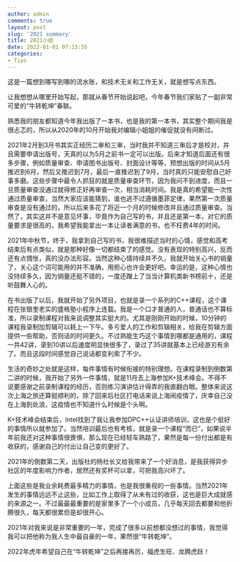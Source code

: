 ```yaml
---
author: admin
comments: true
layout: post
slug: '2021 summary'
title: 2021小结
date: 2022-01-01 07:15:55
categories:
- Tips
---
```


这是一篇想到哪写到哪的流水账，和技术无关和工作无关，就是想写点东西。

让我想想从哪里开始写起，那就从春节开始说起吧，今年春节我们家贴了一副非常可爱的“牛转乾坤”春联。

熟悉我的朋友都知道今年我出版了一本书，也是我的第一本书，其实整个期间我是很忐忑的，所以从2020年的10月开始我对编辑小姐姐的催促就没有间断过。

2021年2月到3月书其实正经历二审和三审，当时我并不知道三审后才是校对，并且需要申请出版号，天真的以为5月之前书一定可以出版。后来才知道后面还有很多步骤，例如质量审查、申请图书出版号、封面设计等等，预想出版的时间从5月推迟到6月，然后又推迟到7月，最后一直推迟到了9月，当时真的只能安慰自己好事多磨。这些步骤中最令人抓狂的就是质量审查环节，因为我问不到进度，而且一旦质量审查没通过就得修正好再审查一次，相当消耗时间。我是真的希望能一次性通过质量审查，当然大家应该能猜到，谁也逃不过遵循墨菲定律，果然第一次质量审查是没有通过的，所以后来多花了将近一个月的时候修改并且通过质量审查。当然了，其实这并不是意见坏事，毕竟作为自己写的书，并且还是第一本，对它的质量要求是很高的，我希望我能拿出一本让读者满意的书，也不枉费4年的时间。

2021年中秋节，终于，我拿到自己写的书，我很难描述当时的心情，感觉和高考结束后有点类似，就是那种好像一切都结束了的感觉。没有表现的特别高兴，反而还有点惆怅，真的没办法形容。当然这种心情持续并不久，我就开始关心书的销量了，关心这个词可能用的并不准确，用担心也许会更好吧。幸运的是，这种心情也没持续多久，因为销量还挺不错的，一度还蹭上了当当计算机类新书榜前十，还是听鼓舞人心的。

在书出版了以后，我就开始了另外项目，也就是录一个系列的C++课程，这个课程在张银奎老实的盛格塾小程序上连载。我是一个口才普通的人，普通话也不算标准，所以录制课程对我来说调整其实挺大的。尤其是刚刚开始的时候，10分钟的课程我录制加剪辑可以耗上一下午。多亏爱人的工作和剪辑相关，给我在剪辑方面提供一些帮助，否则话的时间更久。不过熟能生巧这个事情到哪都是通用的，课程一共42讲，录到10讲以后速度明显快很多了，录过了35讲就基本上已经游刃有余了。而且这段时间感觉自己说话都变利索了不少。

生活的奇妙之处就是这样，每件事情有时候衔接的特别理想。在课程录制到倒数第二讲的时候，我开始了另外一件事情，就是11月去上海参加K+技术峰会。不得不说要感谢之前录制课程的经历，否则练习演讲估计得弄的我直翻白眼。整体来说这次上海之旅还算挺顺利的，除了回来后社区打电话来说上海闹疫情了，庆幸自己没在上海到处浪，这疫情也不知道什么时候是个头啊。

K+技术峰会结束后，Intel找到了我让我参加DPC++认证讲师培训，这也是个挺好的事情所以就参加了。当然培训最后也有考核，就是录一个课程“而已”，如果说半年前我还对这种事情很畏惧，那么现在已经轻车熟路了，果然是每一份付出都是有收获的，感谢自己的付出让自己变的更好了。

2021年的倒数第二天，出版社的杨社长又给我带来了一个好消息，是我获得异步社区的年度影响力作者，居然还有奖杯可以拿，可把我高兴坏了。

上面这些是我业余耗费最多精力的事情，也是我很重视的一些事情。当然2021年发生的事情远远不止这些，比如工作上取得了从未有过的收获，这也是巨大成就感的来源之一。不过最最最重要的是家里多了一个小成员，几乎每天回去都要和他折腾很久，每天都很累但是却很开心。

2021年对我来说是非常重要的一年，完成了很多以前想都没想过的事情，我觉得我可以把他称为我人生中最自豪的一年，果然很“牛转乾坤”。

2022年虎年希望自己在“牛转乾坤”之后再接再厉，福虎生旺、龙腾虎跃！